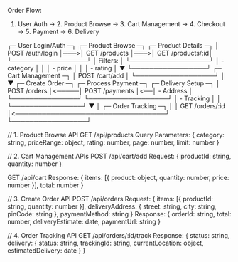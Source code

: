 Order Flow:

1. User Auth → 2. Product Browse → 3. Cart Management → 4. Checkout → 5. Payment → 6. Delivery

┌─ User Login/Auth ─┐    ┌─ Product Browse ─┐    ┌─ Product Details ─┐
│  POST /auth/login │───>│  GET /products   │───>│  GET /products/:id│
└─────────────────┘     │  Filters:        │    └──────────────────┘
                        │  - category       │            │
                        │  - price         │            │
                        │  - rating        │            ▼
                        └─────────────────┘     ┌─ Cart Management ─┐
                                               │ POST /cart/add    │
                                               └──────────────────┘
                                                       │
                                                       ▼
┌─ Create Order ─┐      ┌─ Process Payment ─┐   ┌─ Delivery Setup ─┐
│ POST /orders   │<─────│ POST /payments    │<──│ - Address        │
└───────────────┘      └──────────────────┘   │ - Tracking       │
        │                                       └────────────────┘
        ▼                                              │
┌─ Order Tracking ─┐                                   │
│ GET /orders/:id  │<──────────────────────────────────┘
└─────────────────┘

// 1. Product Browse API
GET /api/products
Query Parameters: {
    category: string,
    priceRange: object,
    rating: number,
    page: number,
    limit: number
}

// 2. Cart Management APIs
POST /api/cart/add
Request: {
    productId: string,
    quantity: number
}

GET /api/cart
Response: {
    items: [{
        product: object,
        quantity: number,
        price: number
    }],
    total: number
}

// 3. Create Order API
POST /api/orders
Request: {
    items: [{
        productId: string,
        quantity: number
    }],
    deliveryAddress: {
        street: string,
        city: string,
        pinCode: string
    },
    paymentMethod: string
}
Response: {
    orderId: string,
    total: number,
    deliveryEstimate: date,
    paymentUrl: string
}

// 4. Order Tracking API
GET /api/orders/:id/track
Response: {
    status: string,
    delivery: {
        status: string,
        trackingId: string,
        currentLocation: object,
        estimatedDelivery: date
    }
}